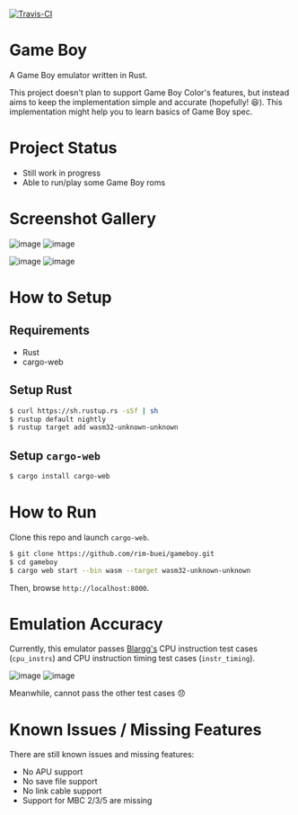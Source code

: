 [![Travis-CI](https://travis-ci.org/rim-buei/gameboy.svg)](https://travis-ci.org/rim-buei/gameboy)

# Game Boy
A Game Boy emulator written in Rust.

This project doesn't plan to support Game Boy Color's features, but instead aims to keep the implementation simple and accurate (hopefully! :laughing:). This implementation might help you to learn basics of Game Boy spec.

# Project Status
- Still work in progress
- Able to run/play some Game Boy roms

# Screenshot Gallery
![image](https://user-images.githubusercontent.com/43806767/51184897-f8777a80-1918-11e9-81dd-d15cb33dd901.png "Super Mario Land") ![image](https://user-images.githubusercontent.com/43806767/51185063-83587500-1919-11e9-9ff4-684cb7fcb8e7.png "Dr. Mario")

![image](https://user-images.githubusercontent.com/43806767/51185395-58225580-191a-11e9-8955-fd50b3956668.png "Pokemon Red") ![image](https://user-images.githubusercontent.com/43806767/51185596-f57d8980-191a-11e9-9ed9-f70a598a8682.png "Kirby's Dream Land")

# How to Setup
## Requirements
- Rust
- cargo-web

## Setup Rust
```sh
$ curl https://sh.rustup.rs -sSf | sh
$ rustup default nightly
$ rustup target add wasm32-unknown-unknown
```

## Setup `cargo-web`
```sh
$ cargo install cargo-web
```

# How to Run
Clone this repo and launch `cargo-web`.
```sh
$ git clone https://github.com/rim-buei/gameboy.git
$ cd gameboy
$ cargo web start --bin wasm --target wasm32-unknown-unknown
```

Then, browse `http://localhost:8000`.

# Emulation Accuracy
Currently, this emulator passes [Blargg's](http://gbdev.gg8.se/files/roms/blargg-gb-tests/) CPU instruction test cases (`cpu_instrs`) and CPU instruction timing test cases (`instr_timing`).

![image](https://user-images.githubusercontent.com/43806767/50381598-5aecaa80-06ce-11e9-8415-6df6c5a5e1fe.png) ![image](https://user-images.githubusercontent.com/43806767/50383488-f8a89f80-06f7-11e9-8371-15995756fbe7.png)

Meanwhile, cannot pass the other test cases :disappointed:

# Known Issues / Missing Features
There are still known issues and missing features:
- No APU support
- No save file support
- No link cable support
- Support for MBC 2/3/5 are missing
